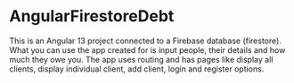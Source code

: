 # AngularFirestoreDebt
This is an Angular 13 project connected to a Firebase database (firestore). What you can use the app created for is input people, their details and how much they owe you. The app uses routing and has pages like display all clients, display individual client, add client, login and register options.
